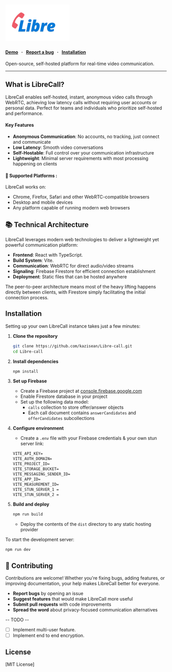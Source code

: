 <h1><a href="https://call.hossain.cc"><img width="200" alt="LibreCall Logo" src="/doc/LibreCall.png"></a></h1>

#### [Demo](https://call.hossain.cc) &nbsp; · &nbsp; [Report a bug](https://github.com/kazisean/Libre-call/issues/new) &nbsp; · &nbsp; [Installation](#Installation)

Open-source, self-hosted platform for real-time video communication. 

---


## What is LibreCall?

LibreCall enables self-hosted, instant, anonymous video calls through WebRTC, achieving low latency calls without requiring user accounts or personal data. Perfect for teams and individuals who prioritize self-hosted and performance.

#### Key Features

- **Anonymous Communication**: No accounts, no tracking, just connect and communicate
- **Low Latency**: Smooth video conversations
- **Self-Hostable**: Full control over your communication infrastructure
- **Lightweight**: Minimal server requirements with most processing happening on clients

#### 🤖 Supported Platforms : 

LibreCall works on:
- Chrome, Firefox, Safari and other WebRTC-compatible browsers
- Desktop and mobile devices
- Any platform capable of running modern web browsers

## 📚 Technical Architecture

LibreCall leverages modern web technologies to deliver a lightweight yet powerful communication platform:

- **Frontend**: React with TypeScript.
- **Build System**: Vite.
- **Communication**: WebRTC for direct audio/video streams
- **Signaling**: Firebase Firestore for efficient connection establishment
- **Deployment**: Static files that can be hosted anywhere

The peer-to-peer architecture means most of the heavy lifting happens directly between clients, with Firestore simply facilitating the initial connection process.

## Installation 

Setting up your own LibreCall instance takes just a few minutes:

1. **Clone the repository**
   ```bash
   git clone https://github.com/kazisean/Libre-call.git
   cd Libre-call
   ```

2. **Install dependencies**
   ```bash
   npm install
   ```

3. **Set up Firebase**
   - Create a Firebase project at [console.firebase.google.com](https://console.firebase.google.com)
   - Enable Firestore database in your project
   - Set up the following data model:
     - `calls` collection to store offer/answer objects
     - Each call document contains `answerCandidates` and `offerCandidates` subcollections


4. **Configure environment**
   - Create a `.env` file with your Firebase credentials & your own stun server link:
   ```
   VITE_API_KEY=
   VITE_AUTH_DOMAIN=
   VITE_PROJECT_ID=
   VITE_STORAGE_BUCKET=
   VITE_MESSAGING_SENDER_ID=
   VITE_APP_ID=
   VITE_MEASUREMENT_ID=
   VITE_STUN_SERVER_1 = 
   VITE_STUN_SERVER_2 = 
   ```

5. **Build and deploy**
   ```bash
   npm run build
   ```
   - Deploy the contents of the `dist` directory to any static hosting provider

To start the development server:
```bash
npm run dev
```


## 📧 Contributing

Contributions are welcome! Whether you're fixing bugs, adding features, or improving documentation, your help makes LibreCall better for everyone.

- **Report bugs** by opening an issue
- **Suggest features** that would make LibreCall more useful
- **Submit pull requests** with code improvements
- **Spread the word** about privacy-focused communication alternatives

-- TODO --
- [ ] Implement multi-user feature.
- [ ] Implement end to end encryption.

## License

[MIT License]